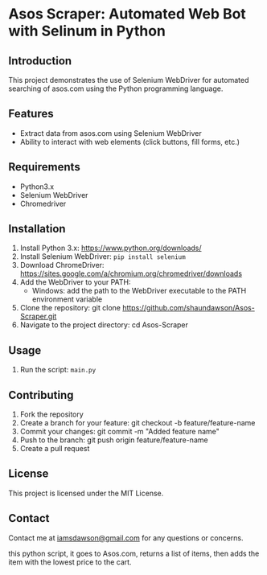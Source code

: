 # Asos Scraper: Automated Web Bot with Selinum in Python

## Introduction
This project demonstrates the use of Selenium WebDriver for automated searching of asos.com using the Python programming language.

## Features
- Extract data from asos.com using Selenium WebDriver
- Ability to interact with web elements (click buttons, fill forms, etc.)

## Requirements
- Python3.x
- Selenium WebDriver
- Chromedriver

## Installation
1. Install Python 3.x: https://www.python.org/downloads/
2. Install Selenium WebDriver: `pip install selenium`
3. Download ChromeDriver: https://sites.google.com/a/chromium.org/chromedriver/downloads
4. Add the WebDriver to your PATH:
    - Windows: add the path to the WebDriver executable to the PATH environment variable
5. Clone the repository: git clone https://github.com/shaundawson/Asos-Scraper.git
6. Navigate to the project directory: cd Asos-Scraper

## Usage
1. Run the script: `main.py`

## Contributing
1. Fork the repository
2. Create a branch for your feature: git checkout -b feature/feature-name
3. Commit your changes: git commit -m "Added feature name"
4. Push to the branch: git push origin feature/feature-name
5. Create a pull request

## License
This project is licensed under the MIT License.

## Contact
Contact me at iamsdawson@gmail.com for any questions or concerns.


this python script, it goes to Asos.com, returns a list of items, then adds the item with the lowest price to the cart.